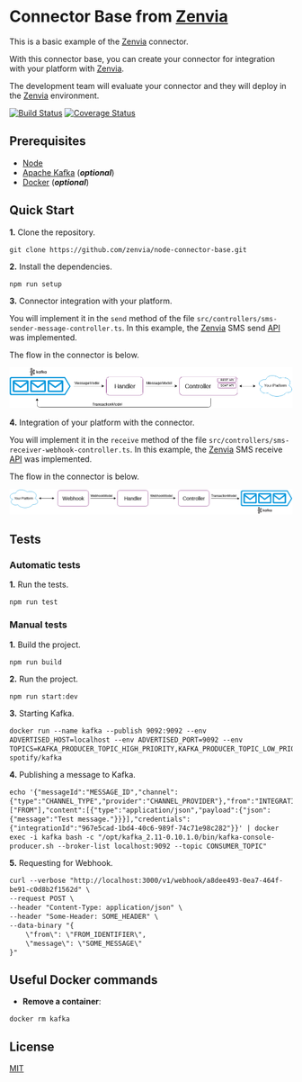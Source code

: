 # Connector Base from [Zenvia](https://www.zenvia.com/)

This is a basic example of the [Zenvia](https://www.zenvia.com/) connector.

With this connector base, you can create your connector for integration with your platform with [Zenvia](https://www.zenvia.com/).

The development team will evaluate your connector and they will deploy in the [Zenvia](https://www.zenvia.com/) environment.


[![Build Status](https://travis-ci.org/lauragift21/travis-blog.svg?branch=master)](https://travis-ci.org/lauragift21/travis-blog)
[![Coverage Status](https://coveralls.io/repos/github/zenvia/node-connector-base/badge.svg?branch=master)](https://coveralls.io/github/zenvia/node-connector-base?branch=master)


## Prerequisites

* [Node](https://nodejs.org/)
* [Apache Kafka](https://kafka.apache.org/) (***optional***)
* [Docker](https://www.docker.com/) (***optional***)


## Quick Start

**1.** Clone the repository.

```shell
git clone https://github.com/zenvia/node-connector-base.git
```

**2.** Install the dependencies.

```shell
npm run setup
```

**3.** Connector integration with your platform.

You will implement it in the `send` method of the file `src/controllers/sms-sender-message-controller.ts`. In this example, the [Zenvia](https://www.zenvia.com/) SMS send [API](https://zenviasmsenus.docs.apiary.io/#reference/api-services/sending-a-single-sms) was implemented.

The flow in the connector is below.

![alt text](./docs/images/zenvia-to-third-platform.png "Connector flow")


**4.** Integration of your platform with the connector.

You will implement it in the `receive` method of the file `src/controllers/sms-receiver-webhook-controller.ts`. In this example, the [Zenvia](https://www.zenvia.com/) SMS receive [API](https://zenviasmsenus.docs.apiary.io/#reference/api-callbacks) was implemented.

The flow in the connector is below.

![alt text](docs/images/third-platform-to-zenvia.png "Connector flow")


## Tests

### Automatic tests

**1.** Run the tests.

```shell
npm run test
```


### Manual tests

**1.** Build the project.

```shell
npm run build
```

**2.** Run the project.

```shell
npm run start:dev
```

**3.** Starting Kafka.

```shell
docker run --name kafka --publish 9092:9092 --env ADVERTISED_HOST=localhost --env ADVERTISED_PORT=9092 --env TOPICS=KAFKA_PRODUCER_TOPIC_HIGH_PRIORITY,KAFKA_PRODUCER_TOPIC_LOW_PRIORITY,KAFKA_CONSUMER_TOPICS spotify/kafka
```

**4.** Publishing a message to Kafka.

```shell
echo '{"messageId":"MESSAGE_ID","channel":{"type":"CHANNEL_TYPE","provider":"CHANNEL_PROVIDER"},"from":"INTEGRATION_ID","to":["FROM"],"content":[{"type":"application/json","payload":{"json":{"message":"Test message."}}}],"credentials":{"integrationId":"967e5cad-1bd4-40c6-989f-74c71e98c282"}}' | docker exec -i kafka bash -c "/opt/kafka_2.11-0.10.1.0/bin/kafka-console-producer.sh --broker-list localhost:9092 --topic CONSUMER_TOPIC"
```

**5.** Requesting for Webhook.

```shell
curl --verbose "http://localhost:3000/v1/webhook/a8dee493-0ea7-464f-be91-c0d8b2f1562d" \
--request POST \
--header "Content-Type: application/json" \
--header "Some-Header: SOME_HEADER" \
--data-binary "{
    \"from\": \"FROM_IDENTIFIER\",
    \"message\": \"SOME_MESSAGE\"
}"
```


## Useful Docker commands

* **Remove a container**:

```shell
docker rm kafka
```


## License

[MIT](LICENSE)
